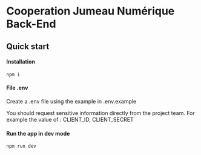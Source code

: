 # Cooperation Jumeau Numérique Back-End

## Quick start

#### Installation

```shell
npm i
```

#### File .env

Create a .env file using the example in .env.example

You should request sensitive information directly from the project team. For example the value of : CLIENT_ID, CLIENT_SECRET

#### Run the app in dev mode

```shell
npm run dev
```
